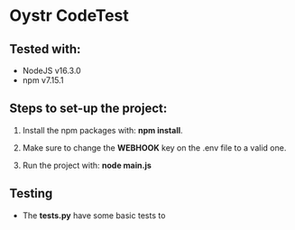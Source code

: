 # Oystr CodeTest

## Tested with:

-   NodeJS v16.3.0
-   npm v7.15.1

## Steps to set-up the project:

1. Install the npm packages with: **npm install**.

2. Make sure to change the **WEBHOOK** key on the .env file to a valid one.

3. Run the project with: **node main.js**


## Testing

- The __tests.py__ have some basic tests to 
